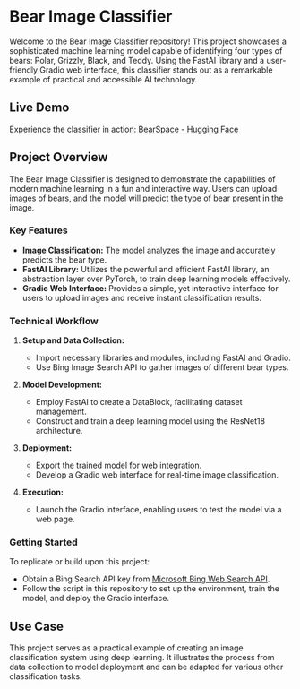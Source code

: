 # Bear Image Classifier

Welcome to the Bear Image Classifier repository! This project showcases a sophisticated machine learning model capable of identifying four types of bears: Polar, Grizzly, Black, and Teddy. Using the FastAI library and a user-friendly Gradio web interface, this classifier stands out as a remarkable example of practical and accessible AI technology.

## Live Demo

Experience the classifier in action: [BearSpace - Hugging Face](https://huggingface.co/spaces/mattsankner/bearspace)

## Project Overview

The Bear Image Classifier is designed to demonstrate the capabilities of modern machine learning in a fun and interactive way. Users can upload images of bears, and the model will predict the type of bear present in the image.

### Key Features

- **Image Classification:** The model analyzes the image and accurately predicts the bear type.
- **FastAI Library:** Utilizes the powerful and efficient FastAI library, an abstraction layer over PyTorch, to train deep learning models effectively.
- **Gradio Web Interface:** Provides a simple, yet interactive interface for users to upload images and receive instant classification results.

### Technical Workflow

1. **Setup and Data Collection:** 
   - Import necessary libraries and modules, including FastAI and Gradio.
   - Use Bing Image Search API to gather images of different bear types.

2. **Model Development:**
   - Employ FastAI to create a DataBlock, facilitating dataset management.
   - Construct and train a deep learning model using the ResNet18 architecture.

3. **Deployment:**
   - Export the trained model for web integration.
   - Develop a Gradio web interface for real-time image classification.

4. **Execution:**
   - Launch the Gradio interface, enabling users to test the model via a web page.

### Getting Started

To replicate or build upon this project:
- Obtain a Bing Search API key from [Microsoft Bing Web Search API](https://www.microsoft.com/en-us/bing/apis/bing-web-search-api).
- Follow the script in this repository to set up the environment, train the model, and deploy the Gradio interface.

## Use Case

This project serves as a practical example of creating an image classification system using deep learning. It illustrates the process from data collection to model deployment and can be adapted for various other classification tasks.
